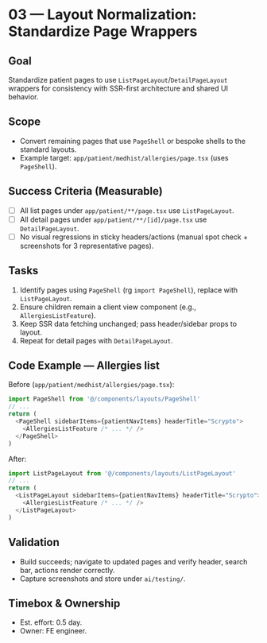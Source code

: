 # 03 — Layout Normalization: Standardize Page Wrappers

## Goal
Standardize patient pages to use `ListPageLayout`/`DetailPageLayout` wrappers for consistency with SSR-first architecture and shared UI behavior.

## Scope
- Convert remaining pages that use `PageShell` or bespoke shells to the standard layouts.
- Example target: `app/patient/medhist/allergies/page.tsx` (uses `PageShell`).

## Success Criteria (Measurable)
- [ ] All list pages under `app/patient/**/page.tsx` use `ListPageLayout`.
- [ ] All detail pages under `app/patient/**/[id]/page.tsx` use `DetailPageLayout`.
- [ ] No visual regressions in sticky headers/actions (manual spot check + screenshots for 3 representative pages).

## Tasks
1) Identify pages using `PageShell` (rg `import PageShell`), replace with `ListPageLayout`.
2) Ensure children remain a client view component (e.g., `AllergiesListFeature`).
3) Keep SSR data fetching unchanged; pass header/sidebar props to layout.
4) Repeat for detail pages with `DetailPageLayout`.

## Code Example — Allergies list

Before (`app/patient/medhist/allergies/page.tsx`):
```ts
import PageShell from '@/components/layouts/PageShell'
// ...
return (
  <PageShell sidebarItems={patientNavItems} headerTitle="Scrypto">
    <AllergiesListFeature /* ... */ />
  </PageShell>
)
```

After:
```ts
import ListPageLayout from '@/components/layouts/ListPageLayout'
// ...
return (
  <ListPageLayout sidebarItems={patientNavItems} headerTitle="Scrypto">
    <AllergiesListFeature /* ... */ />
  </ListPageLayout>
)
```

## Validation
- Build succeeds; navigate to updated pages and verify header, search bar, actions render correctly.
- Capture screenshots and store under `ai/testing/`.

## Timebox & Ownership
- Est. effort: 0.5 day.
- Owner: FE engineer.


